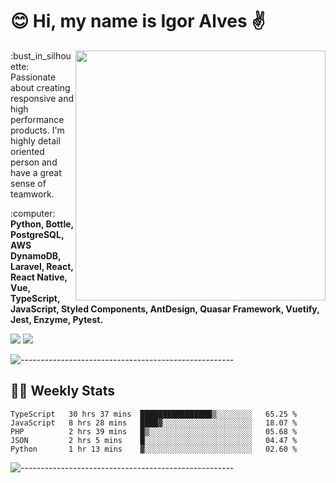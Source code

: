 # :blush: Hi, my name is Igor Alves :v:

<img src="https://github-readme-stats.vercel.app/api?username=iguit0&show_icons=true&count_private=true&theme=onedark" min-width="400px" max-width="400px" width="400px" align="right" />

<p align="left"> 
  :bust_in_silhouette: Passionate about creating responsive and high performance products.
  I'm highly detail oriented person and have a great sense of teamwork.
</p>

<p align="left">
  :computer: <strong>Python, Bottle, PostgreSQL, AWS DynamoDB, Laravel, React, React Native, Vue, TypeScript, JavaScript, Styled Components, AntDesign, Quasar Framework, Vuetify, Jest, Enzyme, Pytest.</strong>
</p>

<p align="left">
  <a href="https://www.linkedin.com/in/igor-lucio-alves" target="_blank" rel="noopener noreferrer" alt="Linkedin">
  <img src="https://img.shields.io/badge/LinkedIn-0077B5?style=for-the-badge&logo=linkedin&logoColor=white" /></a>

  <a href="https://t.me/iguit0" target="_blank" rel="noopener noreferrer" alt="Telegram">
  <img src="https://img.shields.io/badge/Telegram-2CA5E0?style=for-the-badge&logo=telegram&logoColor=white" /></a>
</p>

![-----------------------------------------------------](https://raw.githubusercontent.com/andreasbm/readme/master/assets/lines/aqua.png)

## :man_technologist: Weekly Stats
<!--START_SECTION:waka-->
```text
TypeScript   30 hrs 37 mins  ████████████████▒░░░░░░░░   65.25 % 
JavaScript   8 hrs 28 mins   ████▓░░░░░░░░░░░░░░░░░░░░   18.07 % 
PHP          2 hrs 39 mins   █▒░░░░░░░░░░░░░░░░░░░░░░░   05.68 % 
JSON         2 hrs 5 mins    █░░░░░░░░░░░░░░░░░░░░░░░░   04.47 % 
Python       1 hr 13 mins    ▓░░░░░░░░░░░░░░░░░░░░░░░░   02.60 % 
```
<!--END_SECTION:waka-->
![-----------------------------------------------------](https://raw.githubusercontent.com/andreasbm/readme/master/assets/lines/aqua.png)

